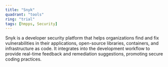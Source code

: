 ```yaml
---
title: "Snyk"
quadrant: "tools"
ring: "trial"
tags: [hmpps, Security]
---
```


Snyk is a developer security platform that helps organizations find and fix vulnerabilities in their applications, open-source libraries, containers, and infrastructure as code. It integrates into the development workflow to provide real-time feedback and remediation suggestions, promoting secure coding practices.
